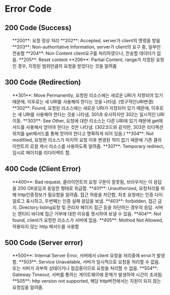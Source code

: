 <h1>Error Code</h1>

<h2>200 Code (Success)</h2>
<ul>
**200**: 요청 정상 처리
**202**: Accepted, server가 client의 명령을 받음
**203**: Non-authoritative Information, server가 client의 요구 중, 일부만 전송함
**204**: Non Content client요구를 처리하였으나, 전송할 데이터가 없음.
**205**: Reset content
**206**: Partial Content, range가 지정된 요청인 경우, 지정된 범위만큼의 요청을 받았다는 것을 알려줌
</ul>

<h2>300 Code (Redirection)</h2>
<ul>
**301**: Move Permanently, 요청된 리소스에는 새로운 URI가 지졍되어 있기 때문에, 이후로는 새 URI를 사용해야 한다는 것을 나타냄. (영구적인URI변경)
**302**: Found, 요청된 리소스에는 새로운 URI가 지정되어 있기 때문에, 이후로는 새 URI를 사용해야 한다는 것을 나타냄, 301과 유사하지만 302는 일시적인 URI이동.
**303**: See Other, 요청에 대한 리소스는 다른 URI에 있기 때문에 get메서드를 사용해서 얻어야 한다는 것은 나타냄. (302코드와 같지만, 303은 리디렉션 위치를 get메서드를 통해 얻어야 한다고 명확하게 되어 있음.)
**304**: Not modifiled, 요청한 리소스가 마지막 요청 이후 변경된 적이 없기 때문에 기존 클라이언트의 로컬 캐시 리소스를 사용하도록 알려줌.
**307**: Temporary redirect, 임시로 페이지를 리다이렉트 함.
</ul>

<h2>400 Code (Client Error)</h2>
<ul>
**400**: Bad request, 클라이언트의 요청 구문이 잘못됨, 브라우저는 이 응답을 200 OK응답과 동일한 형태로 취급함.
**401**: Unauthorized, 요청처리를 위해 http인증정보가 필요함을 알려줌. 접근 허용을 차단함, 최초 요청에는 인증 다이얼로그 표시하고, 두번째는 인증 실패 응답을 보냄. 
**403**: forbidden, 접근 금지. Directory listing요청 및 관리자 페이지 접근 등을 차단하는 경우의 응답. 서버는 엔티티 바디에 접근 거부에 대한 이유를 명시하여 보낼 수 있음.
**404**: Not found, client가 요청한 리소스가 서버에 없음.
**405**: Mothod Not Allowed, 허용되지 않는 http 메서드를 사용함
</ul>

<h2>500 Code (Server error)</h2>
<ul>
**500**: Internal Server Error, 서버에서 client 요청을 처리중에 error가 발생함.
**503**: Service Unavailable, 서버가 일시적으로 요청을 처리할 수 없음. 또는 서버가 과부하 상태이거나 점검중이므로 요청을 처리할 수 없음.
**504**: Gateway Timeout, 서버를 통하는 게이트웨이에 문제가 발생하여 시간이 초과됨.
**505**: http version not supported, 해당 http버전에서는 지원이 되지 않는 요청임을 알려줌.
</ul>